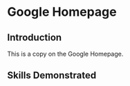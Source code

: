 # Google Homepage

## Introduction
This is a copy on the Google Homepage. 

## Skills Demonstrated 

